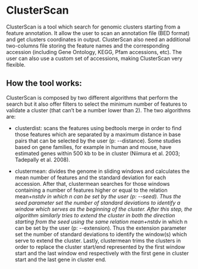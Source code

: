 ClusterScan
====================
ClusterScan is a tool which search for genomic clusters starting from a feature annotation. It allow the user to scan an annotation file (BED format) and get clusters coordinates in output. ClusterScan also need an additional two-columns file storing the feature names and the corresponding accession (including Gene Ontology, KEGG, Pfam accessions, etc). The user can also use a custom set of accessions, making ClusterScan very flexible.

How the tool works:
-------
ClusterScan is composed by two different algorithms that perform the search but it also offer filters to select the minimum number of features to validate a cluster (that can’t be a number lower than 2). The two algorithms are:

- clusterdist: scans the features using bedtools merge in order to find those features which are separated by a maximum distance in base pairs that can be selected by the user (p: --distance). Some studies based on gene families, for example in human and mouse, have estimated genes within 500 kb to be in cluster (Niimura et al. 2003; Tadepally et al. 2008).

- clustermean: divides the genome in sliding windows and calculates the mean number of features and the standard deviation for each accession. After that, clustermean searches for those windows containing a number of features higher or equal to the relation mean+n*stdv in which n can be set by the user (p: --seed). Thus the seed parameter set the number of standard deviations to identify a window which serves as the beginning of the cluster. After this step, the algorithm similarly tries to extend the cluster in both the direction starting from the seed using the same relation mean+n*stdv in which n can be set by the user (p: --extension). Thus the extension parameter set the number of standard deviations to identify the window(s) which serve to extend the cluster. Lastly, clustermean trims the clusters in order to replace the cluster start/end represented by the first window start and the last window end respectively with the first gene in cluster start and the last gene in cluster end.
